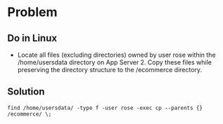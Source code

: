 # Problem 

## Do in Linux

- Locate all files (excluding directories) owned by user rose within the /home/usersdata directory on App Server 2. Copy these files while preserving the directory structure to the /ecommerce directory.

## Solution

 `find /home/usersdata/ -type f -user rose -exec cp --parents {} /ecommerce/ \;`
